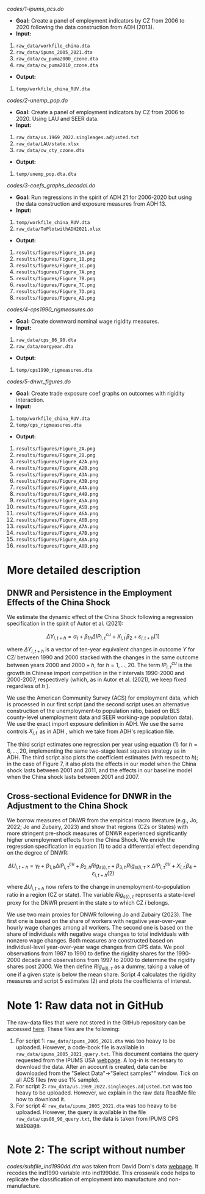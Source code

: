 *codes/1-ipums_acs.do*

 - **Goal:** 
Create a panel of employment indicators by CZ from 2006 to 2020 following the data construction from ADH (2013).
 - **Input:** 
1. `raw_data/workfile_china.dta`
2. `raw_data/ipums_2005_2021.dta`
3. `raw_data/cw_puma2000_czone.dta`
4. `raw_data/cw_puma2010_czone.dta`

 - **Output:**
1. `temp/workfile_china_RUV.dta`

*codes/2-unemp_pop.do*

 - **Goal:** 
Create a panel of employment indicators by CZ from 2006 to 2020. Using LAU and SEER data.
 - **Input:** 
1. `raw_data/us.1969_2022.singleages.adjusted.txt`
2. `raw_data/LAU/state.xlsx`
3. `raw_data/cw_cty_czone.dta`

 - **Output:**
1. `temp/unemp_pop.dta.dta`

*codes/3-coefs_graphs_decadal.do*

 - **Goal:** 
Run regressions in the spirit of ADH 21 for 2006-2020 but using the data construction and exposure measures from ADH 13.
 - **Input:** 
1. `temp/workfile_china_RUV.dta`
2. `raw_data/ToPlotwithADH2021.xlsx`

 - **Output:**
1. `results/figures/Figure_1A.png`
2. `results/figures/Figure_1B.png`
3. `results/figures/Figure_1C.png`
4. `results/figures/Figure_7A.png`
5. `results/figures/Figure_7B.png`
6. `results/figures/Figure_7C.png`
7. `results/figures/Figure_7D.png`
8. `results/figures/Figure_A1.png`

*codes/4-cps1990_rigmeasures.do*

 - **Goal:** 
Create downward nominal wage rigidity measures.
 - **Input:** 
1. `raw_data/cps_86_90.dta`
2. `raw_data/morgyear.dta`

 - **Output:**
1. `temp/cps1990_rigmeasures.dta`

*codes/5-dnwr_figures.do*

 - **Goal:** 
Create trade exposure coef graphs on outcomes with rigidity interaction.
 - **Input:** 
1. `temp/workfile_china_RUV.dta`
2. `temp/cps_rigmeasures.dta`

 - **Output:**
1. `results/figures/Figure_2A.png`
2. `results/figures/Figure_2B.png`
3. `results/figures/Figure_A2A.png`
4. `results/figures/Figure_A2B.png`
5. `results/figures/Figure_A3A.png`
6. `results/figures/Figure_A3B.png`
7. `results/figures/Figure_A4A.png`
8. `results/figures/Figure_A4B.png`
9. `results/figures/Figure_A5A.png`
10. `results/figures/Figure_A5B.png`
11. `results/figures/Figure_A6A.png`
12. `results/figures/Figure_A6B.png`
13. `results/figures/Figure_A7A.png`
14. `results/figures/Figure_A7B.png`
15. `results/figures/Figure_A8A.png`
16. `results/figures/Figure_A8B.png`

More detailed description
============================================================================================

## DNWR and Persistence in the Employment Effects of the China Shock

We estimate the dynamic effect of the China Shock following a regression specification in the spirit of Autor et al. (2021):

$$\Delta Y_{i, t+h}=\alpha_{t}+\beta_{1 h} \Delta I P_{i, \tau}^{c u}+X_{i, t}^{\prime} \beta_{2}+\varepsilon_{i, t+h} (1)$$

where $\Delta Y_{i, t+h}$ is a vector of ten-year equivalent changes in outcome $Y$ for $\mathrm{CZ} i$ between 1990 and 2000 stacked with the changes in the same outcome between years 2000 and $2000+h$, for $h=1, \ldots, 20$. The term $I P_{i, \tau}^{c u}$ is the growth in Chinese import competition in the $\tau$ intervals 1990-2000 and 2000-2007, respectively (which, as in Autor et al. (2021), we keep fixed regardless of $h$ ).

We use the American Community Survey (ACS) for employment data, which is processed in our first script (and the second script uses an alternative construction of the unemployment-to population ratio, based on BLS county-level unemployment data and SEER working-age population data). We use the exact import exposure definition in ADH. We use the same controls $X_{i, t}^{\prime}$ as in ADH , which we take from ADH's replication file.

The third script estimates one regression per year using equation $(1)$ for $h=6, \ldots, 20$, implementing the same two-stage least squares strategy as in ADH. The third script also plots the coefficient estimates (with respect to $h$); in the case of Figure 7, it also plots the effects in our model when the China shock lasts between 2001 and 2011, and the effects in our baseline model when the China shock lasts between 2001 and 2007.

## Cross-sectional Evidence for DNWR in the Adjustment to the China Shock

We borrow measures of DNWR from the empirical macro literature (e.g., Jo, 2022; Jo and Zubairy, 2023) and show that regions (CZs or States) with more stringent pre-shock measures of DNWR experienced significantly higher unemployment effects from the China Shock. We enrich the regression specification in equation $(1)$ to add a differential effect depending on the degree of DNWR:

$$\Delta U_{i, t+h}=\gamma_{t}+\beta_{1, h} \Delta I P_{i, \tau}^{c u}+\beta_{2, h} Rig_{s(i), \tau}+\beta_{3, h} Rig_{s(i), \tau} \times \Delta I P_{i, \tau}^{c u}+X_{i, t}^{\prime} \beta_{4}+\varepsilon_{i, t+h} (2)$$


where $\Delta U_{i, t+h}$ now refers to the change in unemployment-to-population ratio in a region (CZ or state). The variable $Rig_{s(i), \tau}$ represents a state-level proxy for the DNWR present in the state $s$ to which CZ $i$ belongs.

We use two main proxies for DNWR following Jo and Zubairy (2023). The first one is based on the share of workers with negative year-over-year hourly wage changes among all workers. The second one is based on the share of individuals with negative wage changes to total individuals with nonzero wage changes. Both measures are constructed based on individual-level year-over-year wage changes from CPS data. We pool observations from 1987 to 1990 to define the rigidity shares for the 1990-2000 decade and observations from 1997 to 2000 to determine the rigidity shares post 2000. We then define $Ri g_{s(i), \tau}$ as a dummy, taking a value of one if a given state is below the mean share. Script 4 calculates the rigidity measures and script 5 estimates $(2)$ and plots the coefficients of interest.

Note 1: Raw data not in GitHub
============================================================================================

The raw-data files that were not stored in the GitHub repository can be accessed [here](https://www.dropbox.com/scl/fo/82behprekhrbmlcw60mbr/h?rlkey=040evytauyt2pah44xo1q1pcq&e=1&dl=0). These files are the following:

1) For script 1: `raw_data/ipums_2005_2021.dta` was too heavy to be uploaded. However, a code-book file is available in `raw_data/ipums_2005_2021_query.txt`. This document contains the query requested from the IPUMS USA  [webpage](https://usa.ipums.org/usa). A log-in is necessary to download the data. After an account is created, data can be downloaded from the "Select Data"->"Select samples"" window. Tick on all ACS files (we use 1% sample).
2) For script 2: `raw_data/us.1969_2022.singleages.adjusted.txt` was too heavy to be uploaded. However, we explain in the raw data ReadMe file how to download it.
3) For script 4: `raw_data/ipums_2005_2021.dta` was too heavy to be uploaded. However, the query is available in the file `raw_data/cps86_90_query.txt`, the data is taken from IPUMS CPS [webpage](https://cps.ipums.org/cps/).

Note 2: The script without number
============================================================================================

*codes/subfile_ind1990dd.dta* was taken from David Dorn's data [webpage](https://www.ddorn.net/data.htm). It recodes the ind1990 variable into ind1990dd. This crosswalk code helps to replicate the classification of employment into manufacture and non-manufacture.